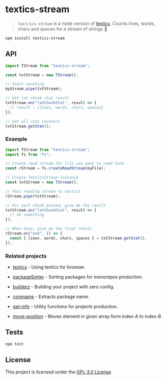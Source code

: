 # textics-stream

> `text/ics-stream` is a node version of
> [textics](https://github.com/Jimmy02020/textics). Counts lines,
> words, chars and spaces for a stream of strings :shower:

```bash
npm install textics-stream
```

## API

```js
import TStream from "textics-stream";

const txtStream = new TStream();

// Start counting
myStream.pipe(txtStream);

// Get lat chunk stat result
txtStream.on("latChunkStat", result => {
  // result : {lines, words, chars, spaces}
});

// Get all stat counters
txtStream.getStat();
```

### Example

```js
import TStream from "textics-stream";
import fs from "fs";

// Create read stream for file you want to read form
const rStream = fs.createReadStream(myFile);

// Create TexticsStream instance
const txtStream = new TStream();

// Pass reading stream to textics
rStream.pipe(txtStream);

// For each chunk passed, give me the result
txtStream.on("latChunkStat", result => {
  // do something
});

// When done, give me the final result
rStream.on("end", () => {
  const { lines, words, chars, spaces } = txtStream.getStat();
});
```

### Related projects

- [textics](https://github.com/Jimmy02020/textics) - Using textics for browser.

- [packageSorter](https://github.com/jalal246/packageSorter) - Sorting packages
  for monorepos production.

- [builderz](https://github.com/jalal246/builderz) - Building your project with zero config.

- [corename](https://github.com/jalal246/corename) - Extracts package name.

- [get-info](https://github.com/jalal246/get-info) - Utility functions for
  projects production.

- [move-position](https://github.com/jalal246/move-position) - Moves element in given array form index-A to index-B

## Tests

```sh
npm test
```

## License

This project is licensed under the [GPL-3.0 License](https://github.com/Jimmy02020/textics-stream/blob/master/LICENSE)
